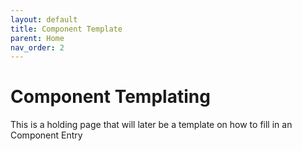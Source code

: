 ```yaml
---
layout: default
title: Component Template
parent: Home
nav_order: 2
---
```


# Component Templating

This is a holding page that will later be a template on how to fill in an Component Entry